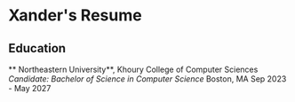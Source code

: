 # Xander's Resume

## Education
** Northeastern University**, Khoury College of Computer Sciences
*Candidate: Bachelor of Science in Computer Science*
Boston, MA Sep 2023 - May 2027
